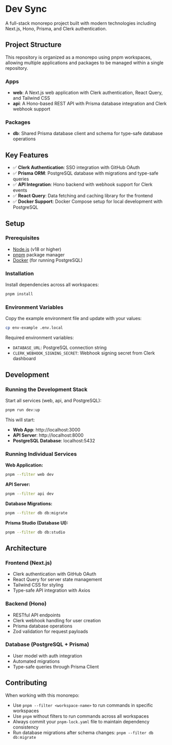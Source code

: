 # Dev Sync

A full-stack monorepo project built with modern technologies including Next.js, Hono, Prisma, and Clerk authentication.

## Project Structure

This repository is organized as a monorepo using pnpm workspaces, allowing multiple applications and packages to be managed within a single repository.

### Apps

-   **web**: A Next.js web application with Clerk authentication, React Query, and Tailwind CSS
-   **api**: A Hono-based REST API with Prisma database integration and Clerk webhook support

### Packages

-   **db**: Shared Prisma database client and schema for type-safe database operations

## Key Features

-   ✅ **Clerk Authentication**: SSO integration with GitHub OAuth
-   ✅ **Prisma ORM**: PostgreSQL database with migrations and type-safe queries
-   ✅ **API Integration**: Hono backend with webhook support for Clerk events
-   ✅ **React Query**: Data fetching and caching library for the frontend
-   ✅ **Docker Support**: Docker Compose setup for local development with PostgreSQL

## Setup

### Prerequisites

-   [Node.js](https://nodejs.org/) (v18 or higher)
-   [pnpm](https://pnpm.io/) package manager
-   [Docker](https://www.docker.com/) (for running PostgreSQL)

### Installation

Install dependencies across all workspaces:

```bash
pnpm install
```

### Environment Variables

Copy the example environment file and update with your values:

```bash
cp env-example .env.local
```

Required environment variables:

-   `DATABASE_URL`: PostgreSQL connection string
-   `CLERK_WEBHOOK_SIGNING_SECRET`: Webhook signing secret from Clerk dashboard

## Development

### Running the Development Stack

Start all services (web, api, and PostgreSQL):

```bash
pnpm run dev:up
```

This will start:

-   **Web App**: http://localhost:3000
-   **API Server**: http://localhost:8000
-   **PostgreSQL Database**: localhost:5432

### Running Individual Services

**Web Application:**

```bash
pnpm --filter web dev
```

**API Server:**

```bash
pnpm --filter api dev
```

**Database Migrations:**

```bash
pnpm --filter db db:migrate
```

**Prisma Studio (Database UI):**

```bash
pnpm --filter db db:studio
```

## Architecture

### Frontend (Next.js)

-   Clerk authentication with GitHub OAuth
-   React Query for server state management
-   Tailwind CSS for styling
-   Type-safe API integration with Axios

### Backend (Hono)

-   RESTful API endpoints
-   Clerk webhook handling for user creation
-   Prisma database operations
-   Zod validation for request payloads

### Database (PostgreSQL + Prisma)

-   User model with auth integration
-   Automated migrations
-   Type-safe queries through Prisma Client

## Contributing

When working with this monorepo:

-   Use `pnpm --filter <workspace-name>` to run commands in specific workspaces
-   Use `pnpm` without filters to run commands across all workspaces
-   Always commit your `pnpm-lock.yaml` file to maintain dependency consistency
-   Run database migrations after schema changes: `pnpm --filter db db:migrate`
